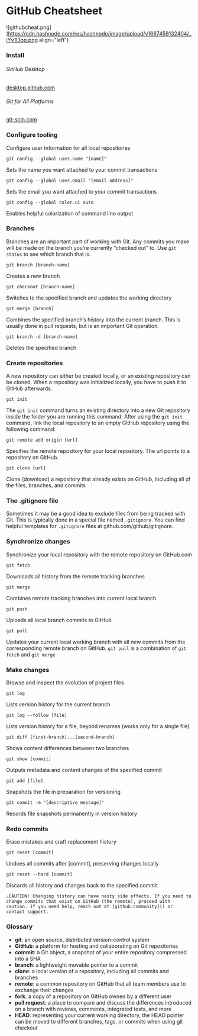 # GitHub Cheatsheet


![githubcheat.png](https://cdn.hashnode.com/res/hashnode/image/upload/v1667459132404/_iYy1I3op.png align="left")
### Install

###### GitHub Desktop
[desktop.github.com]()

###### Git for All Platforms
[git-scm.com]()

### Configure tooling
Configure user information for all local repositories
```shell
git config --global user.name "[name]"
```
Sets the name you want attached to your commit transactions
```shell
git config --global user.email "[email address]"
```
Sets the email you want attached to your commit transactions
```shell
git config --global color.ui auto
```
Enables helpful colorization of command line output

### Branches
Branches are an important part of working with Git. Any commits you make will be made on the branch you’re currently “checked out” to. Use ```git status``` to see which branch that is.
```shell
git branch [branch-name]
```
Creates a new branch
```shell
git checkout [branch-name]
```
Switches to the specified branch and updates the working directory
```shell
git merge [branch]
```
Combines the specified branch’s history into the current branch. This is usually done in pull requests, but is an important Git operation.
```shell
git branch -d [branch-name]
```
Deletes the specified branch

### Create repositories
A new repository can either be created locally, or an existing repository can be cloned. When a repository was initialized locally, you have to push it to GitHub afterwards.
```shell
git init
```
The ```git init``` command turns an existing directory into a new Git repository inside the folder you are running this command. After using the ```git init``` command, link the local repository to an empty GitHub repository using the following command:
```shell
git remote add origin [url]
```
Specifies the remote repository for your local repository. The url points to a repository on GitHub.
```shell
git clone [url]
```
Clone (download) a repository that already exists on GitHub, including all of the files, branches, and commits

### The .gitignore file
Sometimes it may be a good idea to exclude files from being tracked with Git. This is typically done in a special file named ```.gitignore```. You can find helpful templates for ```.gitignore``` files at github.com/github/gitignore.

### Synchronize changes
Synchronize your local repository with the remote repository on GitHub.com
```shell
git fetch
```
Downloads all history from the remote tracking branches
```shell
git merge
```
Combines remote tracking branches into current local branch
```shell
git push
```
Uploads all local branch commits to GitHub
```shell
git pull
```
Updates your current local working branch with all new commits from the corresponding remote branch on GitHub. ```git pull``` is a combination of ```git fetch``` and ```git merge```

### Make changes
Browse and inspect the evolution of project files
```shell
git log
```
Lists version history for the current branch
```shell
git log --follow [file]
```
Lists version history for a file, beyond renames (works only for a single file)
```shell
git diff [first-branch]...[second-branch]
```
Shows content differences between two branches
```shell
git show [commit]
```
Outputs metadata and content changes of the specified commit
```shell
git add [file]
```
Snapshots the file in preparation for versioning
```shell
git commit -m "[descriptive message]"
```
Records file snapshots permanently in version history

### Redo commits
Erase mistakes and craft replacement history
```shell
git reset [commit]
```
Undoes all commits after [commit], preserving changes locally
```shell
git reset --hard [commit]
```
Discards all history and changes back to the specified commit

```⚠️CAUTION! Changing history can have nasty side effects. If you need to change commits that exist on GitHub (the remote), proceed with caution. If you need help, reach out at [github.community]() or contact support.```

### Glossary
- **git**: an open source, distributed version-control system
- **GitHub**: a platform for hosting and collaborating on Git repositories
- **commit**: a Git object, a snapshot of your entire repository compressed into a SHA
- **branch**: a lightweight movable pointer to a commit
- **clone**: a local version of a repository, including all commits and branches
- **remote**: a common repository on GitHub that all team members use to exchange their changes
- **fork**: a copy of a repository on GitHub owned by a different user
- **pull request**: a place to compare and discuss the differences introduced on a branch with reviews, comments, integrated tests, and more
- **HEAD**: representing your current working directory, the HEAD pointer can be moved to different branches, tags, or commits when using git checkout
